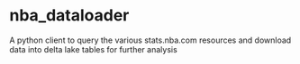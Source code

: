 # nba_dataloader
A python client to query the various stats.nba.com resources and download data into delta lake tables for further analysis
